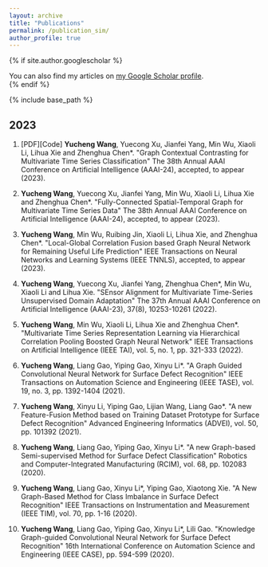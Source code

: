 ```yaml
---
layout: archive
title: "Publications"
permalink: /publication_sim/
author_profile: true
---
```


{% if site.author.googlescholar %}
  <div class="wordwrap">You can also find my articles on <a href="{{site.author.googlescholar}}">my Google Scholar profile</a>.</div>
{% endif %}

{% include base_path %}


## 2023

1. [PDF][Code] **Yucheng Wang**, Yuecong Xu, Jianfei Yang, Min Wu, Xiaoli Li, Lihua Xie and Zhenghua Chen*. "Graph Contextual Contrasting for Multivariate Time Series Classification" The 38th Annual AAAI Conference on Artificial Intelligence (AAAI-24), accepted, to appear (2023).

1. **Yucheng Wang**, Yuecong Xu, Jianfei Yang, Min Wu, Xiaoli Li, Lihua Xie and Zhenghua Chen*. "Fully-Connected Spatial-Temporal Graph for Multivariate Time Series Data" The 38th Annual AAAI Conference on Artificial Intelligence (AAAI-24), accepted, to appear (2023).

1. **Yucheng Wang**, Min Wu, Ruibing Jin, Xiaoli Li, Lihua Xie, and Zhenghua Chen*. "Local-Global Correlation Fusion based Graph Neural Network for Remaining Useful Life Prediction" IEEE Transactions on Neural Networks and Learning Systems (IEEE TNNLS), accepted, to appear (2023).

1. **Yucheng Wang**, Yuecong Xu, Jianfei Yang, Zhenghua Chen*, Min Wu, Xiaoli Li and Lihua Xie. "SEnsor Alignment for Multivariate Time-Series Unsupervised Domain Adaptation" The 37th Annual AAAI Conference on Artificial Intelligence (AAAI-23), 37(8), 10253-10261 (2022).

1. **Yucheng Wang**, Min Wu, Xiaoli Li, Lihua Xie and Zhenghua Chen*. "Multivariate Time Series Representation Learning via Hierarchical Correlation Pooling Boosted Graph Neural Network" IEEE Transactions on Artificial Intelligence (IEEE TAI), vol. 5, no. 1, pp. 321-333 (2022).

1. **Yucheng Wang**, Liang Gao, Yiping Gao, Xinyu Li*. "A Graph Guided Convolutional Neural Network for Surface Defect Recognition" IEEE Transactions on Automation Science and Engineering (IEEE TASE), vol. 19, no. 3, pp. 1392-1404 (2021).

1. **Yucheng Wang**, Xinyu Li, Yiping Gao, Lijian Wang, Liang Gao*. "A new Feature-Fusion Method based on Training Dataset Prototype for Surface Defect Recognition" Advanced Engineering Informatics (ADVEI), vol. 50, pp. 101392 (2021).

1. **Yucheng Wang**, Liang Gao, Yiping Gao, Xinyu Li*. "A new Graph-based Semi-supervised Method for Surface Defect Classification" Robotics and Computer-Integrated Manufacturing (RCIM), vol. 68, pp. 102083 (2020).

1. **Yucheng Wang**, Liang Gao, Xinyu Li*, Yiping Gao, Xiaotong Xie. "A New Graph-Based Method for Class Imbalance in Surface Defect Recognition" IEEE Transactions on Instrumentation and Measurement (IEEE TIM), vol. 70, pp. 1-16 (2020).

1. **Yucheng Wang**, Liang Gao, Yiping Gao, Xinyu Li*, Lili Gao. "Knowledge Graph-guided Convolutional Neural Network for Surface Defect Recognition" 16th International Conference on Automation Science and Engineering (IEEE CASE), pp. 594-599 (2020).

